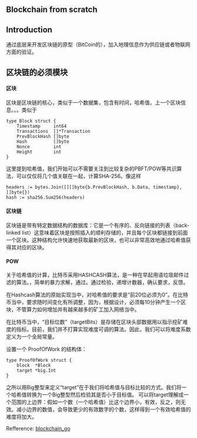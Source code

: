 Blockchain from scratch
---

## Introduction

通过底层来开发区块链的原型（BitCoin的），加入地理信息作为供应链或者物联网方面的验证。

## 区块链的必须模块

#### 区块

区块是区块链的核心，类似于一个数据集，包含有时间，哈希值，上一个区块信息。。。类似于

    type Block struct {
        Timestamp     int64
        Transactions  []*Transaction
        PrevBlockHash []byte
        Hash          []byte
        Nonce         int
        Height        int
    }

这里提到哈希值，我们开始可以不需要关注到比较复杂的PBFT/POW等共识算法，可以仅仅将几个值关联在一起，计算SHA-256。像这样

    headers := bytes.Join([][]byte{b.PrevBlockHash, b.Data, timestamp}, []byte{})
	hash := sha256.Sum256(headers)

#### 区块链
区块链是带有特定数据结构的数据库：它是一个有序的、反向链接的列表（back-linked list）这意味着区块是按照插入的顺利存储的，并且每个区块都链接到前面一个区块。这种结构允许快速地获取最新的区块，也可以非常高效地通过哈希值获得其对应的区块。

#### POW
关于哈希值的计算，比特币采用HASHCASH算法，是一种在早起用语垃圾邮件过滤的算法。，简单的暴力求解，通过。通过检验，递增计数器，确认要求，反馈。

在Hashcash算法的原始实现当中，对哈希值的要求是“前20位必须为0”。在比特币当中，要求随时间变化有所调整，因为，根据设计，必须每10分钟产生一个区块，不管算力如何增加并有越来越多的矿工加入网络当中。

在比特币当中，“目标位数”（targetBits）是存储在区块头部数据用以指示挖矿难度的指标。目前，我们并不打算实现难度可调的算法。因此，我们可以将难度系数定义为一个全局常量。

设置一个 ProofOfWork 的结构体：

    type ProofOfWork struct {
        block  *Block
        target *big.Int
    }

之所以用Big整型来定义“target”在于我们将哈希值与目标比较的方式。我们将一个哈希值转换为一个Big整型然后检验其是否小于目标值。
可以将target理解成一个范围的上边界：假如一个数（一个哈希值）比这个边界小，有效，反之，则无效。减小边界的数值，会导致更少的有效数字的个数，这样得到一个有效哈希值的难度将加大。


Refference:  [blockchain_go](https://github.com/Jeiwan/blockchain_go)